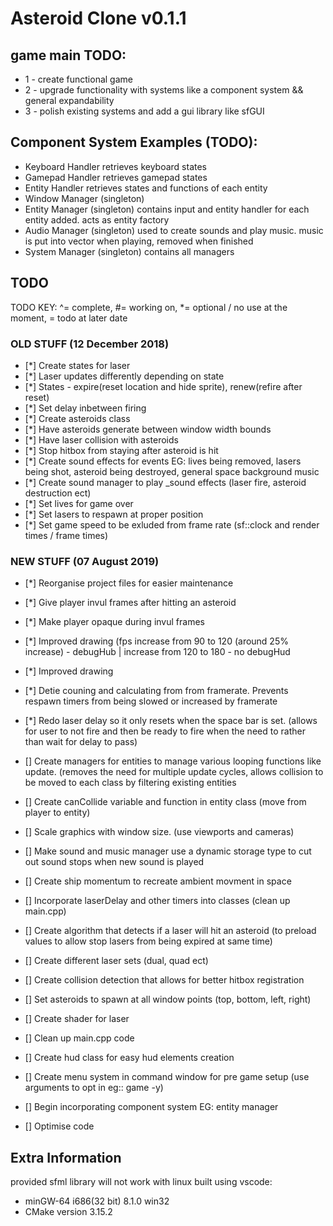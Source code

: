 # Asteroid Clone v0.1.1

## game main TODO:
* 1 - create functional game
* 2 - upgrade functionality with systems like a component system && general expandability
* 3 - polish existing systems and add a gui library like sfGUI

## Component System Examples (TODO):
* Keyboard Handler             retrieves keyboard states
* Gamepad Handler              retrieves gamepad states
* Entity Handler               retrieves states and functions of each entity
* Window Manager   (singleton)
* Entity Manager   (singleton) contains input and entity handler for each entity added. acts as entity factory
* Audio Manager    (singleton) used to create sounds and play music. music is put into vector when playing, removed when finished
* System Manager   (singleton) contains all managers

## TODO
TODO KEY: ^= complete, #= working on, *= optional / no use at the moment, \= todo at later date
### OLD STUFF (12 December 2018)
* [*]	Create states for laser
* [*]	Laser updates differently depending on state
* [*]	States - expire(reset location and hide sprite), renew(refire after reset)
* [*]	Set delay inbetween firing
* [*]	Create asteroids class
* [*]	Have asteroids generate between window width bounds 
* [*]	Have laser collision with asteroids
* [*] Stop hitbox from staying after asteroid is hit
* [*]	Create sound effects for events EG: lives being removed, lasers being shot, asteroid being destroyed, general space background music
* [*] Create sound manager to play _sound effects (laser fire, asteroid destruction ect)
* [*]	Set lives for game over
* [*] Set lasers to respawn at proper position
* [*]	Set game speed to be exluded from frame rate (sf::clock and render times / frame times)

### NEW STUFF (07 August 2019)
* [*] Reorganise project files for easier maintenance
* [*] Give player invul frames after hitting an asteroid
* [*] Make player opaque during invul frames
* [*] Improved drawing (fps increase from 90 to 120 (around 25% increase) - debugHub  |   increase from 120 to 180 - no debugHud
* [*] Improved drawing
* [*] Detie couning and calculating from from framerate. Prevents respawn timers from being slowed or increased by framerate 
* [*] Redo laser delay so it only resets when the space bar is set. (allows for user to not fire and then be ready to fire when the need to rather than wait for delay to pass)

* []   Create managers for entities to manage various looping functions like update. (removes the need for multiple update cycles, allows collision to be moved to each class by filtering existing entities
* []	Create canCollide variable and function in entity class (move from player to entity)
* [] Scale graphics with window size. (use viewports and cameras)

* [] Make sound and music manager use a dynamic storage type to cut out sound stops when new sound is played
* [] Create ship momentum to recreate ambient movment in space
* [] Incorporate laserDelay and other timers into classes (clean up main.cpp)
* [] Create algorithm that detects if a laser will hit an asteroid (to preload values to allow stop lasers from being expired at same time)
* [] Create different laser sets (dual, quad ect)
* [] Create collision detection that allows for better hitbox registration
* [] Set asteroids to spawn at all window points (top, bottom, left, right)
* [] Create shader for laser
* [] Clean up main.cpp code
* [] Create hud class for easy hud elements creation
* [] Create menu system in command window for pre game setup (use arguments to opt in eg:: game -y)
* [] Begin incorporating component system EG: entity manager
* [] Optimise code

## Extra Information
provided sfml library will not work with linux
built using vscode: 
- minGW-64 i686(32 bit) 8.1.0 win32
- CMake version 3.15.2
